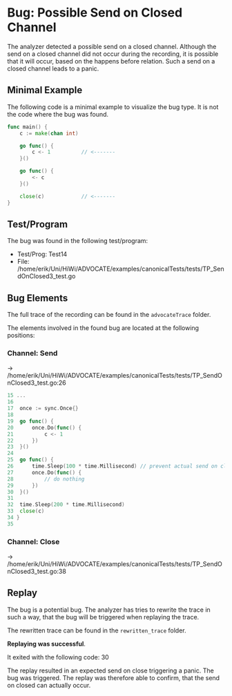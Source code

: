 # Bug: Possible Send on Closed Channel

The analyzer detected a possible send on a closed channel.
Although the send on a closed channel did not occur during the recording, it is possible that it will occur, based on the happens before relation.
Such a send on a closed channel leads to a panic.

## Minimal Example
The following code is a minimal example to visualize the bug type. It is not the code where the bug was found.

```go
func main() {
    c := make(chan int)

    go func() {
        c <- 1          // <-------
    }()

    go func() {
        <- c
    }()

    close(c)            // <-------
}
```

## Test/Program
The bug was found in the following test/program:

- Test/Prog:  Test14
- File:  /home/erik/Uni/HiWi/ADVOCATE/examples/canonicalTests/tests/TP_SendOnClosed3_test.go

## Bug Elements
The full trace of the recording can be found in the `advocateTrace` folder.

The elements involved in the found bug are located at the following positions:

###  Channel: Send
-> /home/erik/Uni/HiWi/ADVOCATE/examples/canonicalTests/tests/TP_SendOnClosed3_test.go:26
```go
15 ...
16 
17 	once := sync.Once{}
18 
19 	go func() {
20 		once.Do(func() {
21 			c <- 1
22 		})
23 	}()
24 
25 	go func() {
26 		time.Sleep(100 * time.Millisecond) // prevent actual send on closed channel           // <-------
27 		once.Do(func() {
28 			// do nothing
29 		})
30 	}()
31 
32 	time.Sleep(200 * time.Millisecond)
33 	close(c)
34 }
35 
```


###  Channel: Close
-> /home/erik/Uni/HiWi/ADVOCATE/examples/canonicalTests/tests/TP_SendOnClosed3_test.go:38


## Replay
The bug is a potential bug.
The analyzer has tries to rewrite the trace in such a way, that the bug will be triggered when replaying the trace.

The rewritten trace can be found in the `rewritten_trace` folder.

**Replaying was successful**.

It exited with the following code: 30

The replay resulted in an expected send on close triggering a panic. The bug was triggered. The replay was therefore able to confirm, that the send on closed can actually occur.

